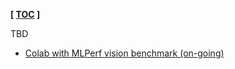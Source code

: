 **[ [TOC](../README.md) ]**

TBD

* [Colab with MLPerf vision benchmark (on-going)](https://colab.research.google.com/drive/1Fp6uxCqTazmCSSl8v-nY93VVmcOoLiXi?usp=sharing)
